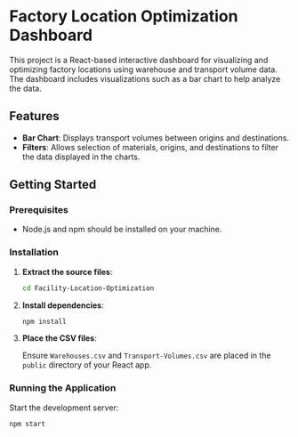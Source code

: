 # Factory Location Optimization Dashboard

This project is a React-based interactive dashboard for visualizing and optimizing factory locations using warehouse and transport volume data. The dashboard includes visualizations such as a bar chart to help analyze the data.

## Features

- **Bar Chart**: Displays transport volumes between origins and destinations.
- **Filters**: Allows selection of materials, origins, and destinations to filter the data displayed in the charts.

## Getting Started

### Prerequisites

- Node.js and npm should be installed on your machine.

### Installation

1. **Extract the source files**:

    ```sh
    cd Facility-Location-Optimization
    ```

2. **Install dependencies**:

    ```sh
    npm install
    ```

3. **Place the CSV files**:

    Ensure `Warehouses.csv` and `Transport-Volumes.csv` are placed in the `public` directory of your React app.

### Running the Application

Start the development server:

```sh
npm start

